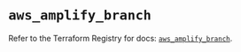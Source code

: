 # `aws_amplify_branch`

Refer to the Terraform Registry for docs: [`aws_amplify_branch`](https://registry.terraform.io/providers/hashicorp/aws/5.83.0/docs/resources/amplify_branch).
